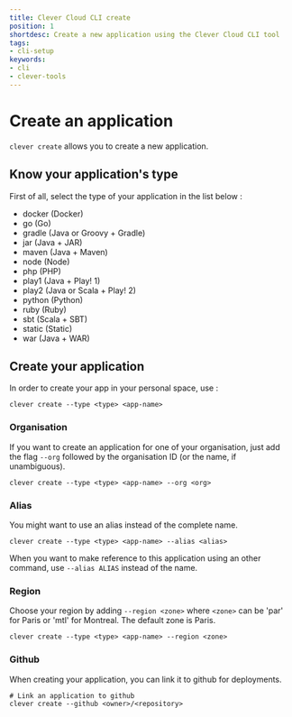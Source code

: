 ```yaml
---
title: Clever Cloud CLI create
position: 1
shortdesc: Create a new application using the Clever Cloud CLI tool
tags:
- cli-setup
keywords:
- cli
- clever-tools
---
```


# Create an application

`clever create` allows you to create a new application.

## Know your application's type

First of all, select the type of your application in the list below :

* docker (Docker)
* go (Go)
* gradle (Java or Groovy + Gradle)
* jar (Java + JAR)
* maven (Java + Maven)
* node (Node)
* php (PHP)
* play1 (Java + Play! 1)
* play2 (Java or Scala + Play! 2)
* python (Python)
* ruby (Ruby)
* sbt (Scala + SBT)
* static (Static)
* war (Java + WAR)

## Create your application

In order to create your app in your personal space, use :

    clever create --type <type> <app-name>

### Organisation

If you want to create an application for one of your organisation, just add the flag `--org` followed by the organisation ID (or the name, if unambiguous).

    clever create --type <type> <app-name> --org <org>

### Alias

You might want to use an alias instead of the complete name.

    clever create --type <type> <app-name> --alias <alias>

When you want to make reference to this application using an other command, use `--alias ALIAS` instead of the name.

### Region

Choose your region by adding `--region <zone>` where `<zone>` can be 'par' for Paris or 'mtl' for Montreal. The default zone is Paris.

    clever create --type <type> <app-name> --region <zone>

### Github

When creating your application, you can link it to github for deployments.

    # Link an application to github
    clever create --github <owner>/<repository>